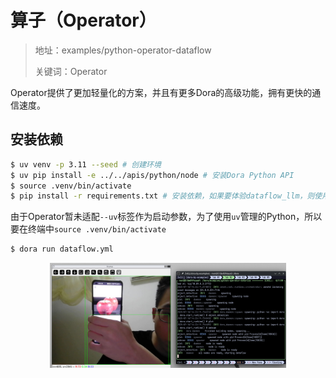 # 算子（Operator）

> 地址：examples/python-operator-dataflow
>
> 关键词：Operator

Operator提供了更加轻量化的方案，并且有更多Dora的高级功能，拥有更快的通信速度。

## 安装依赖
```bash
$ uv venv -p 3.11 --seed # 创建环境
$ uv pip install -e ../../apis/python/node # 安装Dora Python API
$ source .venv/bin/activate
$ pip install -r requirements.txt # 安装依赖，如果要体验dataflow_llm，则使用requirements_llm.txt
```

由于Operator暂未适配`--uv`标签作为启动参数，为了使用`uv`管理的Python，所以要在终端中`source .venv/bin/activate`
```bash
$ dora run dataflow.yml
```

<p style="text-align:center"><img src="../../images/python-operator.png" alt="运行效果" width="75%"></p>
